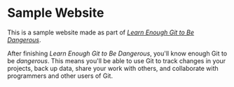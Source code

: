 # Sample Website

This is a sample website made as part of [*Learn Enough Git to Be
Dangerous*](https://www.learnenough.com/git-tutorial). 

After finishing *Learn Enough Git to Be Dangerous*, you'll know enough Git
to be *dangerous*. This means you'll be able to use Git to track changes in
your projects, back up data, share your work with others, and collaborate
with programmers and other users of Git.